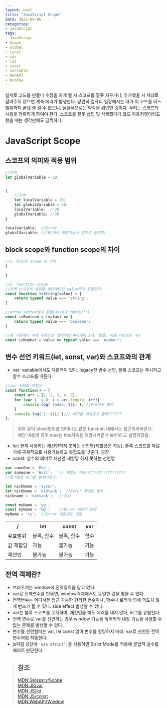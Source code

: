 ```yaml
---
layout: post
title: "JavaScript Scope"
date: 2022-09-06
categories:
- JavaScript
tags:
- JavaScript
- Scope
- Global
- Local
- var
- let
- const
- variable
- WebAPI
- Window
---
```


실제로 코드를 만들다 수정을 하게 될 시 스코프를 잘못 지우거나, 추가했을 시 제대로 잡아주지 않으면 계속 에러가 발생한다. 당연히 컴퓨터 입장에서는 내가 이 코드를 어느 범위까지 끝낸 줄 알 수 없으니, 실질적으로는 약속을 위반한 것이다. 우리는 스코프의 사용을 정확하게 하여야 한다. 스코프를 잘못 삽입 및 삭제했다가 코드 자동정렬이라도 했을 때는 생각만해도 끔찍하다.

# JavaScript Scope

## 스코프의 의미와 적용 범위

```javascript
//전역
let globalVariable = 10;


{
    //지역
    let localVariable = 20;
    let globalVariable = 30;
    localVariable;  //20
    globalVariable; //30
}

localVariable;  //Error
globalVariable; //10(아마 에러가나서 멈추지 싶지만)
```

## block scope와 function scope의 차이

```javascript
//1. block scope 내 지역
{

}

//2. function scope
//지역 스코프의 범위를 파라메타인 value까지 포함한다.
const function isString(value) = {
    return typeof value === 'string';
}

//arrow syntax역시 동일(Java의 ramda???)
const isBoolean = (value) => {
    return typeof value === 'boolean';
}

//위 구문에서 아래 구문으로 생략가능(파라메타 1개, 한줄, 바로 return 시)
const isNumber = value => typeof value === 'number';
```

## 변수 선언 키워드(let, sonst, var)와 스코프와의 관계

- var: variable에서도 다룬적이 있다. legacy한 변수 선언, 블록 스코프는 무시하고 함수 스코프를 따른다.

```javascript
//var 사용의 위험성
const function() = {
    const arr = [1, 2, 3, 4, 5];
    for (var i  = 0; i < arr.length; i++){
        console.log(`index: ${i}`); //0~5까지 출력
    }
    console.log(`i: ${i}`);// 에러를 내지않고 출력??????
};
```

> 위와 같이 block범위를 벗어나도 같은 function 내에서는 접근이되버린다.   
> 해당 내용의 경우 max는 this지옥을 해방시켜준게 let이라고 설명하였음.

- let: 현재 사용하는 재선언하지 못하는 선언명(재할당은 가능), 블록 스코프를 따르기에 구체적으로 사용가능하고 복잡도를 낮춘다. 권장
- const: 상수의 의미로 재선언 재할당 하지 못하는 선언명

```javascript
var someOne = 'Poe';
var someone = 'Bull';   // 재할당 가능??????????????????
//찾기힘든 버그를 발생시킨다.

let nickName = 'sycor';
let nickName = 'kimtank';  //Error 재선언 방지
nickname = 'kimtank';   //정상

const myName = 'yg';
const myName = 'mg';    //Error 재선언 안됨
myName = 'ty';  //Error 재할당도 안됨.
```

|/|let|const|var|
|---|---|---|---|
|유효범위|블록, 함수|블록, 함수|함수|
|값 재할당|가능|불가능|가능|
|재선언|불가능|불가능|가능|

## 전역 객체란?

- 브라우저는 window에 전역영역을 담고 있다.
- var로 전역변수를 만들면, window객체에서도 동일한 값을 찾을 수 있다.
- 전역변수는 어디서든 접근 가능한 편리한 변수이나, 함수나 로직에 의해 의도치 않게 변조가 될 수 있다. side effect 발생할 수 있다.
- var는 블록 스코프를 무시하며, 재선언을 해도 에러를 내지 않아, 버그를 유발한다.
- 전역 변수로 var를 선언하는 경우 window 기능을 덮어씌워 내장 기능을 사용할 수 없는 문제를 발생할 수 있다.
- 변수를 선언할때는 var, let const 없이 변수를 할당하지 마라. var로 선언된 전역 변수처럼 작동한다.
- js파일 상단에 `'use strict';`을 사용하면 Strict Mode를 적용해 문법적 실수를 에러로 판단한다.

> ## 참조
> [MDN:Glossary/Scope](https://developer.mozilla.org/ko/docs/Glossary/Scope)   
> [MDN:JS/var](https://developer.mozilla.org/ko/docs/Web/JavaScript/Reference/Statements/var)   
> [MDN:JS/let](https://developer.mozilla.org/ko/docs/Web/JavaScript/Reference/Statements/let)   
> [MDN:JS/const](https://developer.mozilla.org/ko/docs/Web/JavaScript/Reference/Statements/const)   
> [MDN:WebAPI/Window](https://developer.mozilla.org/ko/docs/Web/API/Window)